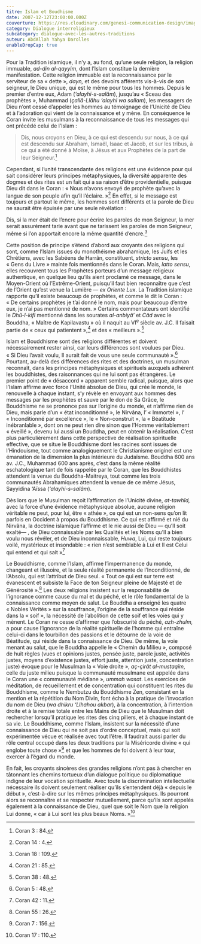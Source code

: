 ```yaml
---
titre: Islam et Boudhisme
date: 2007-12-12T23:00:00.000Z
couverture: https://res.cloudinary.com/genesi-communication-design/image/upload/v1604586814/ihei/couvertures/dialogue-interreligieux-7_hlkbp2.jpg
category: Dialogue interreligieux
subcategory: dialogue-avec-les-autres-traditions
auteur: AbdAllah Yahya Darolles
enableDropCap: true
---
```

Pour la Tradition islamique, il n’y a, au fond, qu’une seule religion, la religion immuable, *ad-din al-qayyim*, dont l’Islam constitue la dernière manifestation. Cette religion immuable est la reconnaissance par le serviteur de sa «&nbsp;dette&nbsp;», *dayn,* et des devoirs afférents vis-à-vis de son seigneur, le Dieu unique, qui est le même pour tous les hommes. Depuis le premier d’entre eux, Adam (*‘alayhi-s-salâm*), jusqu’au «&nbsp;Sceau des prophètes&nbsp;», Muhammad (*çallâ-Llâhu ‘alayhi wa sallam*), les messagers de Dieu n’ont cessé d’appeler les hommes au témoignage de l’Unicité de Dieu et à l’adoration qui vient de la connaissance et y mène. En conséquence le Coran invite les musulmans à la reconnaissance de tous les messages qui ont précédé celui de l’Islam&nbsp;:

> Dis, nous croyons en Dieu, à ce qui est descendu sur nous, à ce qui est descendu sur Abraham, Ismaël, Isaac et Jacob, et sur les tribus, à ce qui a été donné à Moïse, à Jésus et aux Prophètes de la part de leur Seigneur.[^1]

Cependant, si l’unité transcendante des religions est une évidence pour qui sait considérer leurs principes métaphysiques, la diversité apparente des dogmes et des rites est un fait qui a sa raison d’être providentielle, puisque Dieu dit dans le Coran&nbsp;: «&nbsp;Nous n’avons envoyé de prophète qu’avec la langue de son peuple afin qu’il l’éclaire.&nbsp;»[^2] En effet, si le message est toujours et partout le même, les hommes sont différents et la parole de Dieu ne saurait être épuisée par une seule révélation&nbsp;:

Dis, si la mer était de l’encre pour écrire les paroles de mon Seigneur, la mer serait assurément tarie avant que ne tarissent les paroles de mon Seigneur, même si l’on apportait encore la même quantité d’encre.[^3]

Cette position de principe s’étend d’abord aux croyants des religions qui sont, comme l’Islam issues du monothéisme abrahamique, les Juifs et les Chrétiens, avec les Sabéens de Harrân, constituent, *stricto sensu*, les «&nbsp;Gens du Livre&nbsp;» mainte fois mentionnés dans le Coran. Mais, *latto sensu*, elles recouvrent tous les Prophètes porteurs d’un message religieux authentique, en quelque lieu qu’ils aient proclamé ce message, dans le Moyen-Orient où l’Extrême-Orient, puisqu’il faut bien reconnaître que c’est de l’Orient qu’est venue la Lumière —&nbsp;*ex Oriente Lux*. La Tradition islamique rapporte qu’il existe beaucoup de prophètes, et comme le dit le Coran&nbsp;: «&nbsp;De certains prophètes je t’ai donné le nom, mais pour beaucoup d’entre eux, je n’ai pas mentionné de nom.&nbsp;» Certains commentateurs ont identifié le *Dhû-l-kifl* mentionné dans les sourates *al-anbiyâ’* et *Câd* avec le Bouddha, «&nbsp;Maître de Kapilavastu&nbsp;» où il naquit au VI<sup>e</sup> siècle av. J.C. Il faisait partie de «&nbsp;ceux qui patientent&nbsp;»,[^4] et des «&nbsp;meilleurs&nbsp;».[^5]

Islam et Bouddhisme sont des religions différentes et doivent nécessairement rester ainsi, car leurs différences sont voulues par Dieu. «&nbsp;Si Dieu l’avait voulu, Il aurait fait de vous une seule communauté&nbsp;».[^6] Pourtant, au-delà des différences des rites et des doctrines, un musulman reconnaît, dans les principes métaphysiques et spirituels auxquels adhèrent les bouddhistes, des raisonnances qui ne lui sont pas étrangères. Le premier point de «&nbsp;désaccord&nbsp;» apparent semble radical, puisque, alors que l’Islam affirme avec force l’Unité absolue de Dieu, qui crée le monde, le renouvelle à chaque instant, s’y révèle en envoyant aux hommes des messages par les prophètes et sauve par le don de Sa Grâce, le Bouddhisme ne se prononce pas sur l’origine du monde, et n’affirme rien de Dieu, mais parle d’un «&nbsp;état inconditionné&nbsp;», le Nirvâna, l’ «&nbsp;Immortel&nbsp;», l’ «&nbsp;Inconditionné par excellence&nbsp;», le «&nbsp;Non-construit&nbsp;», la «&nbsp;Béatitude inébranlable&nbsp;», dont on ne peut rien dire sinon que l’Homme véritablement «&nbsp;éveillé&nbsp;», devenu lui aussi un Bouddha, peut en obtenir la réalisation. C’est plus particulièrement dans cette perspective de réalisation spirituelle effective, que se situe le Bouddhisme dont les racines sont issues de l’Hindouisme, tout comme analogiquement le Christianisme originel est une émanation de la dimension la plus intérieure du Judaïsme. Bouddha 600 ans av. J.C., Muhammad 600 ans après, c’est dans la même réalité eschatologique tant de fois rappelée par le Coran, que les Bouddhistes attendent la venue du Bouddha-Maitreya, tout comme les trois communautés Abrahamiques attendent la venue de ce même Jésus, Sayyidina ‘Aïssa (*‘alayhi-s-salâm*).

Dès lors que le Musulman reçoit l’affirmation de l’Unicité divine, *at-tawhîd,* avec la force d’une évidence métaphysique absolue, aucune religion véritable ne peut, pour lui, être «&nbsp;athée&nbsp;», ce qui est un non-sens qu’on lit parfois en Occident à propos du Bouddhisme. Ce qui est affirmé et nié du Nirvâna, la doctrine islamique l’affirme et le nie aussi de Dieu —&nbsp;qu’Il soit exalté—&nbsp;, de Dieu connaissable par les Qualités et les Noms qu’Il a bien voulu nous révéler, et de Dieu inconnaissable, *Huwa*, Lui, qui reste toujours voilé, mystérieux et insondable&nbsp;: «&nbsp;rien n’est semblable à Lui et Il est Celui qui entend et qui sait&nbsp;»[^7]

Le Bouddhisme, comme l’Islam, affirme l’impermanence du monde, changeant et illusoire, et la seule réalité permanente de l’Inconditionné, de l’Absolu, qui est l’attribut de Dieu seul. «&nbsp;Tout ce qui est sur terre est évanescent et subsiste la Face de ton Seigneur pleine de Majesté et de Générosité&nbsp;».[^8] Les deux religions insistent sur la responsabilité de l’ignorance comme cause du mal et du péché, et le rôle fondamental de la connaissance comme moyen de salut. Le Bouddha a enseigné les quatre «&nbsp;Nobles Vérités&nbsp;» sur la souffrance, l’origine de la souffrance qui réside dans la «&nbsp;soif&nbsp;», la nécessité de l’abolition de cette soif et les voies qui y mènent. Le Coran ne cesse d’affirmer que l’obscurité du péché, *azh-zhulm,* a pour cause l’ignorance de la réalité spirituelle de l’homme qui entraîne celui-ci dans le tourbillon des passions et le détourne de la voie de Béatitude, qui réside dans la connaissance de Dieu. De même, la voie menant au salut, que le Bouddha appelle le «&nbsp;Chemin du Milieu&nbsp;», composé de huit règles (vues et opinions justes, pensée juste, parole juste, activités justes, moyens d’existence justes, effort juste, attention juste, concentration juste) évoque pour le Musulman la «&nbsp;Voie droite&nbsp;», *aç-çirât al-mustaqîm*, celle du juste milieu puisque la communauté musulmane est appelée dans le Coran une «&nbsp;communauté médiane&nbsp;», *ummah wasat*. Les exercices de méditation, de recueillement et de concentration qui constituent les rites du Bouddhisme, comme le Nembutzu du Bouddhisme Zen, consistant en la mention et la répétition du Nom Divin, font écho à la pratique de l’invocation du nom de Dieu (w*a dhikru ‘Llhahou akba*r), à la concentration, à l’intention droite et à la remise totale entre les Mains de Dieu que le Musulman doit rechercher lorsqu’il pratique les rites des cinq piliers, et à chaque instant de sa vie. Le Bouddhisme, comme l’Islam, insistent sur la nécessité d’une connaissance de Dieu qui ne soit pas d’ordre conceptuel, mais qui soit expérimentée vécue et réalisée avec tout l’être. Il faudrait aussi parler du rôle central occupé dans les deux traditions par la Miséricorde divine «&nbsp;qui englobe toute chose&nbsp;»[^9] et que les hommes de foi doivent à leur tour, exercer à l’égard du monde.

En fait, les croyants sincères des grandes religions n’ont pas à chercher en tâtonnant les chemins tortueux d’un dialogue politique ou diplomatique indigne de leur vocation spirituelle. Avec toute la discrimination intellectuelle nécessaire ils doivent seulement réaliser qu’ils s’entendent déjà «&nbsp;depuis le début&nbsp;», c’est-à-dire sur les mêmes principes métaphysiques. Ils pourront alors se reconnaître et se respecter mutuellement, parce qu’ils sont appelés également à la connaissance de Dieu, quel que soit le Nom que la religion Lui donne, «&nbsp;car à Lui sont les plus beaux Noms.&nbsp;»[^10] 

[^1]: Coran 3&nbsp;: 84.
[^2]: Coran 14&nbsp;: 4.
[^3]: Coran 18&nbsp;: 109.
[^4]: Coran 21&nbsp;: 85.
[^5]: Coran 38&nbsp;: 48.
[^6]: Coran 5&nbsp;: 48.
[^7]: Coran 42&nbsp;: 11.
[^8]: Coran 55&nbsp;: 26.
[^9]: Coran 7&nbsp;: 156.
[^10]: Coran 17&nbsp;: 110.